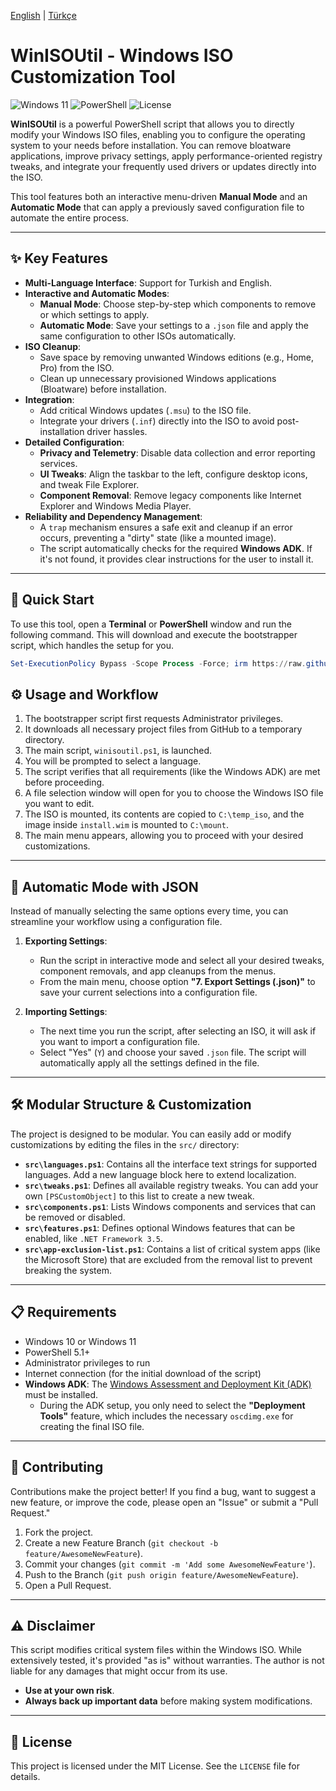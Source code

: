 [English](README.md) | [Türkçe](README.tr.md)

# WinISOUtil - Windows ISO Customization Tool

![Windows 11](https://img.shields.io/badge/Windows-11-0078D6?style=for-the-badge&logo=windows11)
![PowerShell](https://img.shields.io/badge/PowerShell-5.1%2B-5391FE?style=for-the-badge&logo=powershell)
![License](https://img.shields.io/badge/License-MIT-yellow.svg?style=for-the-badge)

**WinISOUtil** is a powerful PowerShell script that allows you to directly modify your Windows ISO files, enabling you to configure the operating system to your needs before installation. You can remove bloatware applications, improve privacy settings, apply performance-oriented registry tweaks, and integrate your frequently used drivers or updates directly into the ISO.

This tool features both an interactive menu-driven **Manual Mode** and an **Automatic Mode** that can apply a previously saved configuration file to automate the entire process.

---

## ✨ Key Features

- **Multi-Language Interface**: Support for Turkish and English.
- **Interactive and Automatic Modes**:
  - **Manual Mode**: Choose step-by-step which components to remove or which settings to apply.
  - **Automatic Mode**: Save your settings to a `.json` file and apply the same configuration to other ISOs automatically.
- **ISO Cleanup**:
  - Save space by removing unwanted Windows editions (e.g., Home, Pro) from the ISO.
  - Clean up unnecessary provisioned Windows applications (Bloatware) before installation.
- **Integration**:
  - Add critical Windows updates (`.msu`) to the ISO file.
  - Integrate your drivers (`.inf`) directly into the ISO to avoid post-installation driver hassles.
- **Detailed Configuration**:
  - **Privacy and Telemetry**: Disable data collection and error reporting services.
  - **UI Tweaks**: Align the taskbar to the left, configure desktop icons, and tweak File Explorer.
  - **Component Removal**: Remove legacy components like Internet Explorer and Windows Media Player.
- **Reliability and Dependency Management**:
  - A `trap` mechanism ensures a safe exit and cleanup if an error occurs, preventing a "dirty" state (like a mounted image).
  - The script automatically checks for the required **Windows ADK**. If it's not found, it provides clear instructions for the user to install it.

---

## 🚀 Quick Start

To use this tool, open a **Terminal** or **PowerShell** window and run the following command. This will download and execute the bootstrapper script, which handles the setup for you.

```powershell
Set-ExecutionPolicy Bypass -Scope Process -Force; irm https://raw.githubusercontent.com/yusufklncc/winisoutil/refs/heads/main/install.ps1 | iex
```

## ⚙️ Usage and Workflow

1.  The bootstrapper script first requests Administrator privileges.
2.  It downloads all necessary project files from GitHub to a temporary directory.
3.  The main script, `winisoutil.ps1`, is launched.
4.  You will be prompted to select a language.
5.  The script verifies that all requirements (like the Windows ADK) are met before proceeding.
6.  A file selection window will open for you to choose the Windows ISO file you want to edit.
7.  The ISO is mounted, its contents are copied to `C:\temp_iso`, and the image inside `install.wim` is mounted to `C:\mount`.
8.  The main menu appears, allowing you to proceed with your desired customizations.

---

## 🤖 Automatic Mode with JSON

Instead of manually selecting the same options every time, you can streamline your workflow using a configuration file.

1.  **Exporting Settings**:

    - Run the script in interactive mode and select all your desired tweaks, component removals, and app cleanups from the menus.
    - From the main menu, choose option **"7. Export Settings (.json)"** to save your current selections into a configuration file.

2.  **Importing Settings**:
    - The next time you run the script, after selecting an ISO, it will ask if you want to import a configuration file.
    - Select "Yes" (`Y`) and choose your saved `.json` file. The script will automatically apply all the settings defined in the file.

---

## 🛠️ Modular Structure & Customization

The project is designed to be modular. You can easily add or modify customizations by editing the files in the `src/` directory:

- **`src\languages.ps1`**: Contains all the interface text strings for supported languages. Add a new language block here to extend localization.
- **`src\tweaks.ps1`**: Defines all available registry tweaks. You can add your own `[PSCustomObject]` to this list to create a new tweak.
- **`src\components.ps1`**: Lists Windows components and services that can be removed or disabled.
- **`src\features.ps1`**: Defines optional Windows features that can be enabled, like `.NET Framework 3.5`.
- **`src\app-exclusion-list.ps1`**: Contains a list of critical system apps (like the Microsoft Store) that are excluded from the removal list to prevent breaking the system.

---

## 📋 Requirements

- Windows 10 or Windows 11
- PowerShell 5.1+
- Administrator privileges to run
- Internet connection (for the initial download of the script)
- **Windows ADK**: The [Windows Assessment and Deployment Kit (ADK)](https://learn.microsoft.com/en-us/windows-hardware/get-started/adk-install) must be installed.
  - During the ADK setup, you only need to select the **"Deployment Tools"** feature, which includes the necessary `oscdimg.exe` for creating the final ISO file.

---

## 🤝 Contributing

Contributions make the project better! If you find a bug, want to suggest a new feature, or improve the code, please open an "Issue" or submit a "Pull Request."

1.  Fork the project.
2.  Create a new Feature Branch (`git checkout -b feature/AwesomeNewFeature`).
3.  Commit your changes (`git commit -m 'Add some AwesomeNewFeature'`).
4.  Push to the Branch (`git push origin feature/AwesomeNewFeature`).
5.  Open a Pull Request.

---

## ⚠️ Disclaimer

This script modifies critical system files within the Windows ISO. While extensively tested, it's provided "as is" without warranties. The author is not liable for any damages that might occur from its use.

- **Use at your own risk**.
- **Always back up important data** before making system modifications.

---

## 📄 License

This project is licensed under the MIT License. See the `LICENSE` file for details.
